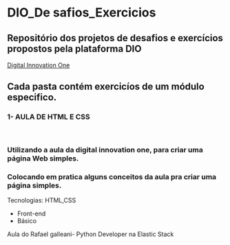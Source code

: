 # DIO_De safios_Exercicios
## Repositório dos projetos de desafios e exercícios propostos pela plataforma DIO<br>
[Digital Innovation One](https://web.dio.me)

<h2>Cada pasta contém exercicíos de um módulo especifico.</h2>

<h3><strong>1- AULA DE HTML E CSS</strong> </h3> <br>

<h3>Utilizando a aula da digital innovation one, para criar uma página Web simples.</h3>
<h3>Colocando em pratica alguns conceitos da aula pra criar uma página simples.</h3>
Tecnologias: HTML,CSS
<ul>
  <li>Front-end</li>
  <li>Básico</li>
</ul>
Aula do Rafael galleani- Python Developer na Elastic Stack
